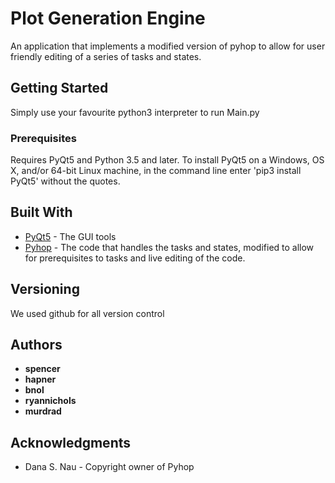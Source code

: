# Plot Generation Engine

An application that implements a modified version of pyhop to allow for user friendly editing of a series of tasks and states. 

## Getting Started

Simply use your favourite python3 interpreter to run Main.py

### Prerequisites

Requires PyQt5 and Python 3.5 and later. To install PyQt5 on a Windows, OS X, and/or 64-bit Linux machine, in the command line enter 'pip3 install PyQt5' without the quotes.

## Built With

* [PyQt5](https://www.riverbankcomputing.com/software/pyqt/download5) - The GUI tools
* [Pyhop](https://bitbucket.org/dananau/pyhop) - The code that handles the tasks and states, modified to allow for prerequisites to tasks and live editing of the code.

## Versioning

We used github for all version control 

## Authors

* **spencer**
* **hapner**
* **bnol**
* **ryannichols**
* **murdrad**


## Acknowledgments

* Dana S. Nau - Copyright owner of Pyhop